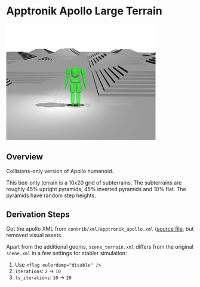 # Apptronik Apollo Large Terrain

<p float="left">
  <img src="apollo_terrain.png" width="400">
</p>

## Overview
Collisions-only version of Apollo humanoid.

This box-only terrain is a 10x20 grid of subterrains. The subterrains are roughly 45% upright pyramids, 45% inverted pyramids and 10% flat. The pyramids have random step heights.

## Derivation Steps
Got the apollo XML from `contrib/xml/apptronik_apollo.xml` ([source file](https://github.com/google-deepmind/mujoco_warp/blob/8b26735a3ab3602cee898cfb002f609c38137b36/contrib/xml/apptronik_apollo.xml), but removed visual assets.

Apart from the additional geoms, `scene_terrain.xml` differs from the original `scene.xml` in a few settings for stabler simulation:
1. Use `<flag eulerdamp="disable" />`
2. `iterations`: `2` -> `10`
3. `ls_iterations`: `10` -> `20`
